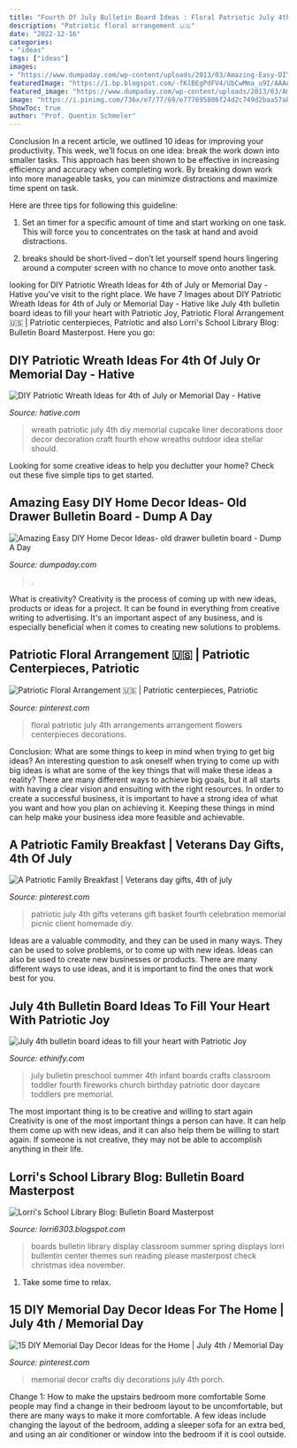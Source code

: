 ```yaml
---
title: "Fourth Of July Bulletin Board Ideas : Floral Patriotic July 4th Arrangements Arrangement Flowers Centerpieces Decorations"
description: "Patriotic floral arrangement 🇺🇸"
date: "2022-12-16"
categories:
- "ideas"
tags: ["ideas"]
images:
- "https://www.dumpaday.com/wp-content/uploads/2013/03/Amazing-Easy-DIY-Home-Decor-Ideas-old-drawer-bulletin-board.jpg"
featuredImage: "https://1.bp.blogspot.com/-fKlBEgPdFV4/UbCwMma_u9I/AAAAAAAAALI/2q9auQ7Z_P0/s1600/AllPicutresFrom+Camera4-2013+001+(345).JPG"
featured_image: "https://www.dumpaday.com/wp-content/uploads/2013/03/Amazing-Easy-DIY-Home-Decor-Ideas-old-drawer-bulletin-board.jpg"
image: "https://i.pinimg.com/736x/e7/77/69/e777695806f24d2c749d2baa57ab73a4--crafts-for-memorial-day-memorial-day-porch-decor.jpg?b=t"
ShowToc: true
author: "Prof. Quentin Schmeler"
---
```



Conclusion
In a recent article, we outlined 10 ideas for improving your productivity. This week, we’ll focus on one idea: break the work down into smaller tasks.
This approach has been shown to be effective in increasing efficiency and accuracy when completing work. By breaking down work into more manageable tasks, you can minimize distractions and maximize time spent on task.

Here are three tips for following this guideline:

1) Set an timer for a specific amount of time and start working on one task. This will force you to concentrates on the task at hand and avoid distractions.

2) breaks should be short-lived – don’t let yourself spend hours lingering around a computer screen with no chance to move onto another task.

	

		
looking for DIY Patriotic Wreath Ideas for 4th of July or Memorial Day - Hative you've visit to the right place. We have 7 Images about DIY Patriotic Wreath Ideas for 4th of July or Memorial Day - Hative like July 4th bulletin board ideas to fill your heart with Patriotic Joy, Patriotic Floral Arrangement 🇺🇸 | Patriotic centerpieces, Patriotic and also Lorri&#039;s School Library Blog: Bulletin Board Masterpost. Here you go:
		
    
## DIY Patriotic Wreath Ideas For 4th Of July Or Memorial Day - Hative

<img loading=lazy src="https://hative.com/wp-content/uploads/2015/03/patriotic-wreaths/1-patriotic-wreath-decoration-idea.jpg" onerror="this.onerror=null;this.src='https://tse3.mm.bing.net/th?id=OIP.TlVkDPjUxdE7MyP76j5dmgHaLD&amp;pid=15.1';" alt="DIY Patriotic Wreath Ideas for 4th of July or Memorial Day - Hative">

_Source: hative.com_

>wreath patriotic july 4th diy memorial cupcake liner decorations door decor decoration craft fourth ehow wreaths outdoor idea stellar should. 

	

Looking for some creative ideas to help you declutter your home? Check out these five simple tips to get started.

    
## Amazing Easy DIY Home Decor Ideas- Old Drawer Bulletin Board - Dump A Day

<img loading=lazy src="https://www.dumpaday.com/wp-content/uploads/2013/03/Amazing-Easy-DIY-Home-Decor-Ideas-old-drawer-bulletin-board.jpg" onerror="this.onerror=null;this.src='https://tse2.mm.bing.net/th?id=OIP.wGhBW6uKDkhtymHYG6CP5gHaKP&amp;pid=15.1';" alt="Amazing Easy DIY Home Decor Ideas- old drawer bulletin board - Dump A Day">

_Source: dumpaday.com_

>. 

	

What is creativity?
Creativity is the process of coming up with new ideas, products or ideas for a project. It can be found in everything from creative writing to advertising. It's an important aspect of any business, and is especially beneficial when it comes to creating new solutions to problems.

    
## Patriotic Floral Arrangement 🇺🇸 | Patriotic Centerpieces, Patriotic

<img loading=lazy src="https://i.pinimg.com/originals/ed/82/0f/ed820f9a93a4b248f64b702d2fba4853.jpg" onerror="this.onerror=null;this.src='https://tse4.mm.bing.net/th?id=OIP.RsuisfxVZ606fJ_3yuILKQHaK9&amp;pid=15.1';" alt="Patriotic Floral Arrangement 🇺🇸 | Patriotic centerpieces, Patriotic">

_Source: pinterest.com_

>floral patriotic july 4th arrangements arrangement flowers centerpieces decorations. 

	

Conclusion: What are some things to keep in mind when trying to get big ideas?
An interesting question to ask oneself when trying to come up with big ideas is what are some of the key things that will make these ideas a reality? There are many different ways to achieve big goals, but it all starts with having a clear vision and ensuiting with the right resources. In order to create a successful business, it is important to have a strong idea of what you want and how you plan on achieving it. Keeping these things in mind can help make your business idea more feasible and achievable.

    
## A Patriotic Family Breakfast | Veterans Day Gifts, 4th Of July

<img loading=lazy src="https://i.pinimg.com/originals/dc/fd/e1/dcfde1167d3b78b17a6b57f427c78e75.jpg" onerror="this.onerror=null;this.src='https://tse1.mm.bing.net/th?id=OIP.8anrChiHQF0OqA0Jlc9euQHaLH&amp;pid=15.1';" alt="A Patriotic Family Breakfast | Veterans day gifts, 4th of july">

_Source: pinterest.com_

>patriotic july 4th gifts veterans gift basket fourth celebration memorial picnic client homemade diy. 

	

Ideas are a valuable commodity, and they can be used in many ways. They can be used to solve problems, or to come up with new ideas. Ideas can also be used to create new businesses or products. There are many different ways to use ideas, and it is important to find the ones that work best for you.

    
## July 4th Bulletin Board Ideas To Fill Your Heart With Patriotic Joy

<img loading=lazy src="https://i.pinimg.com/originals/e4/ee/d1/e4eed19f958aa4e1dfba32458ce4e52f.jpg" onerror="this.onerror=null;this.src='https://tse2.mm.bing.net/th?id=OIP.oErmBidUlj6VcMzcivd2JgHaHa&amp;pid=15.1';" alt="July 4th bulletin board ideas to fill your heart with Patriotic Joy">

_Source: ethinify.com_

>july bulletin preschool summer 4th infant boards crafts classroom toddler fourth fireworks church birthday patriotic door daycare toddlers pre memorial. 

	

The most important thing is to be creative and willing to start again
Creativity is one of the most important things a person can have. It can help them come up with new ideas, and it can also help them be willing to start again. If someone is not creative, they may not be able to accomplish anything in their life.

    
## Lorri&#039;s School Library Blog: Bulletin Board Masterpost

<img loading=lazy src="https://1.bp.blogspot.com/-fKlBEgPdFV4/UbCwMma_u9I/AAAAAAAAALI/2q9auQ7Z_P0/s1600/AllPicutresFrom+Camera4-2013+001+(345).JPG" onerror="this.onerror=null;this.src='https://tse2.mm.bing.net/th?id=OIP.3aQfN_S8JGNo2S5ssa7MbAHaJ4&amp;pid=15.1';" alt="Lorri&#039;s School Library Blog: Bulletin Board Masterpost">

_Source: lorri6303.blogspot.com_

>boards bulletin library display classroom summer spring displays lorri bullentin center themes sun reading please masterpost check christmas idea november. 

	

1. Take some time to relax.

    
## 15 DIY Memorial Day Decor Ideas For The Home | July 4th / Memorial Day

<img loading=lazy src="https://i.pinimg.com/736x/e7/77/69/e777695806f24d2c749d2baa57ab73a4--crafts-for-memorial-day-memorial-day-porch-decor.jpg?b=t" onerror="this.onerror=null;this.src='https://tse2.mm.bing.net/th?id=OIP.IYNCdRA1ybw7goW5WbVg7QHaJ4&amp;pid=15.1';" alt="15 DIY Memorial Day Decor Ideas for the Home | July 4th / Memorial Day">

_Source: pinterest.com_

>memorial decor crafts diy decorations july 4th porch. 

	

Change 1: How to make the upstairs bedroom more comfortable
Some people may find a change in their bedroom layout to be uncomfortable, but there are many ways to make it more comfortable. A few ideas include changing the layout of the bedroom, adding a sleeper sofa for an extra bed, and using an air conditioner or window into the bedroom if it is cool outside.

